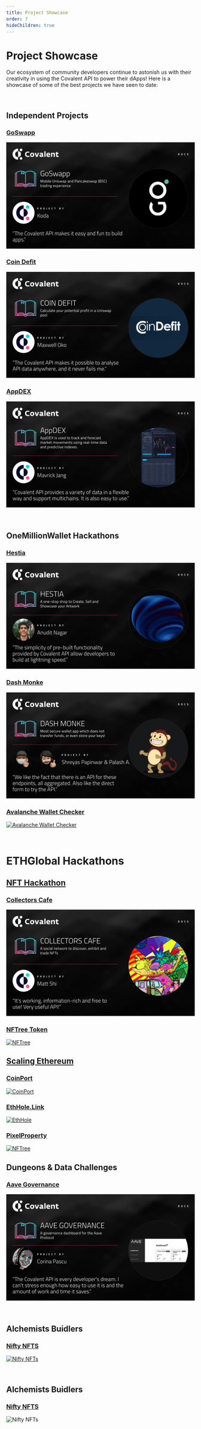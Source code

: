 ```yaml
---
title: Project Showcase
order: 7
hideChildren: true
---
```


# Project Showcase
Our ecosystem of community developers continue to astonish us with their creativity in using the Covalent API to power their dApps! Here is a showcase of some of the best projects we have seen to date:

&nbsp;
## Independent Projects

### [GoSwapp](/project-showcase/goswapp)
[![GoSwapp](./images/goswapp-banner.png)](/project-showcase/goswapp)

### [Coin Defit](/project-showcase/coindefit)
[![Coin Defit](./images/coindefit-banner.png)](/project-showcase/coindefit)

### [AppDEX](/project-showcase/appdex)
[![AppdDEX](./images/appdex.png)](/project-showcase/appdex)


&nbsp;
## OneMillionWallet Hackathons

### [Hestia](/project-showcase/hestia)
[![Hestia](./images/hestia-banner.png)](/project-showcase/hestia)

### [Dash Monke](/project-showcase/dash-monke)
[![Dash Monke](./images/dashmonke-banner.png)](/project-showcase/dash-monke)

### [Avalanche Wallet Checker](/project-showcase/omw-awc)
[![Avalanche Wallet Checker](../images/project-showcase/omw-awc.png)](/project-showcase/omw-awc)

&nbsp;
# ETHGlobal Hackathons

## [NFT Hackathon](https://www.covalenthq.com/blog/nfthack-winners-announcement/)
### [Collectors Cafe](/project-showcase/collectors-cafe)
[![Collectors Cafe](./images/collectors-cafe-banner.png)](/project-showcase/collectors-cafe)

### [NFTree Token](/project-showcase/nftree)
[![NFTree](../images/project-showcase/nftree.png)](/project-showcase/nftree)

## [Scaling Ethereum](https://www.covalenthq.com/blog/scaling-ethereum-winners/) 
### [CoinPort](/project-showcase/coinport)
[![CoinPort](../images/project-showcase/coin-port.png)](/project-showcase/coin-port)

### [EthHole.Link](/project-showcase/ethhole)
[![EthHole](../images/project-showcase/eth-hole.png)](/project-showcase/eth-hole)

### [PixelProperty](/project-showcase/pixel-property)
[![NFTree](../images/project-showcase/pixel-property.png)](/project-showcase/pixel-property)
&nbsp;
## Dungeons & Data Challenges

### [Aave Governance](/project-showcase/aave-governance)
[![Aave Governance](./images/aave-governance-banner.png)](/project-showcase/aave-governance)

&nbsp;
## Alchemists Buidlers
### [Nifty NFTS](/project-showcase/nifty-nfts)
[![Nifty NFTs](../images/project-showcase/nifty-nfts.png)](/project-showcase/nifty-nfts)

&nbsp;
## Alchemists Buidlers
### [Nifty NFTS](/project-showcase/nifty-nfts)
![Nifty NFTs](../images/project-showcase/nifty-nfts.png)

